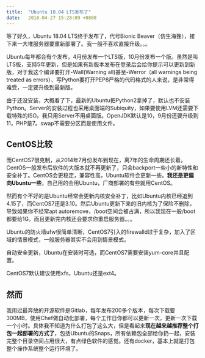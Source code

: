 ```yaml
---
title:  "Ubuntu 18.04 LTS发布了"
date:   2018-04-27 15:28:09 +0800
---
```


等了好久，Ubuntu 18.04 LTS终于发布了，代号Bionic Beaver（仿生海狸），接下来一大堆服务器要重新部署了。我一般不喜欢直接升级。。。

Ubuntu每年都会有个发布，4月份发布一个LTS版，10月份发布一个版。虽然是叫LTS版，支持5年更新，但是如果有新版本发布在登录后会给你提示可以更新到新版，对于我这个编译要打开-Wall(Warning all)甚至-Werror（all warnings being treated as errors）、写Python要打开PEP8严格的代码格式的人来说，是非常得难受，一定要升级到最新版。

由于还没安装，大概看了下，最新的Ubuntu把Python2拿掉了，默认也不安装Python。Server的安装过程也采用桌面端的Subiquity，如果要使用LVM还需要下载特殊的ISO。我只用Server不用桌面版。OpenJDK默认是10，9月份还要升级到11，PHP是7。swap不需要分区而是使用文件。

## CentOS比较

而CentOS7很克制，从2014年7月份发布到现在，离7年的生命周期还长着。CentOS一般发布后软件的大版本就不再更新了，只会backport一些小的新特性和安全补丁。CentOS会更稳定，兼容性高，Ubuntu软件会更新一些。**我还是更偏向Ubuntu一些**，自己用的会用Ubuntu，厂商部署的有些就用CentOS。

然而有个不好的是Ubuntu经常会更新内核安全补丁，比如Ubuntu内核已经追到4.15了，而CentOS7还是3.10。然后Ubuntu更新下来的旧内核为了保险不删除，导致如果你不经常apt autoremove，/boot空间会被占满，所以我现在一般/boot都要给1G。而且更新完内核还会要求你重启服务器。。。

Ubuntu的防火墙ufw很简单清晰，CentOS7引入的firewalld过于复杂，加入了区域的情景模式，一般服务器其实不会用到情景模式。

自动安全更新，Ubuntu在安装时可选，而CentOS7需要安装yum-core并且配置。

CentOS7默认建议使用xfs，Ubuntu还是ext4。

## 然而

我用过最奔放的开源软件是Gitlab，每年发布200多个版本，每次下载要300MB，使用Chef做自动化部署，每个工作日你都可以更新一次，更新一次下载一个小时。具体我不知道为什么打包了这么大，但是看起来**现在越来越推荐整个打包一起部署的方式了**，包括Ubuntu的Snaps，所有依赖包全部给你扔一起，安装完整个目录空间占用很大，有点绿色软件的感觉。还有docker，基本上就是打包整个操作系统整个运行环境了。
